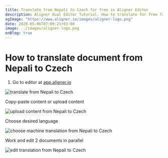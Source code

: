 ```yaml
---
title: Translate from Nepali to Czech for free in Aligner Editor
description: Aligner Dual Editor Tutorial. How to translate for free from Nepali to Czech. Aligner is multilingual document management platform. 
ogImage: "https://www.aligner.io/images/aligner-logo.png"
date: 2020-05-06T07:09:21+03:00
image: ../images/aligner-logo.png
onBlog: true
---
```


# How to translate document from Nepali to Czech

1. Go to editor at [app.aligner.io](https://app.aligner.io "Aligner App web page")

![translate from Nepali to Czech](../aligner-blank-editor.png "translate from Nepali to Czech")

Copy-paste content or upload content

![upload content from Nepali to Czech](../aligner-uploaded-document.png "upload content from Nepali to Czech")

Choose desired language

![choose machine translation from Nepali to Czech](../aligner-language-dropdown.png "choose machine translation from Nepali to Czech")

Work and edit 2 documents in parallel

![edit translation from Nepali to Czech](../aligner-double-sitded-editor.png "edit translation from Nepali to Czech")

